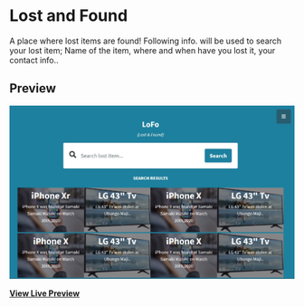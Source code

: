 # Lost and Found

A place where lost items are found!
Following info. will be used to search your lost item; Name of the item, where and when have you lost it, your contact info..

## Preview

![Image description](img/LoFo.JPG)


**[View Live Preview](https://thedan06.github.io/Lost-and-Found/)**

